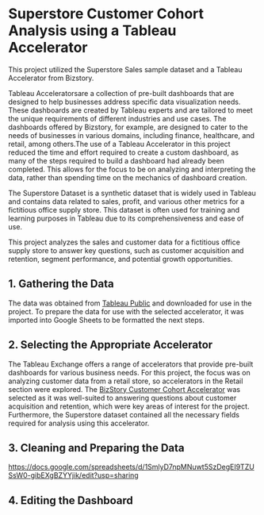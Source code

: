 # Superstore Customer Cohort Analysis using a Tableau Accelerator

This project utilized the Superstore Sales sample dataset and a Tableau Accelerator from Bizstory. 

Tableau Acceleratorsare a collection of pre-built dashboards that are designed to help businesses address specific data visualization needs. These dashboards are created by Tableau experts and are tailored to meet the unique requirements of different industries and use cases. The dashboards offered by Bizstory, for example, are designed to cater to the needs of businesses in various domains, including finance, healthcare, and retail, among others.The use of a Tableau Accelerator in this project reduced the time and effort required to create a custom dashboard, as many of the steps required to build a dashboard had already been completed. This allows for the focus to be on analyzing and interpreting the data, rather than spending time on the mechanics of dashboard creation. 

The Superstore Dataset is a synthetic dataset that is widely used in Tableau and contains data related to sales, profit, and various other metrics for a fictitious office supply store. This dataset is often used for training and learning purposes in Tableau due to its comprehensiveness and ease of use.

This project analyzes the sales and customer data for a fictitious office supply store to answer key questions, such as customer acquisition and retention, segment performance, and potential growth opportunities.



## 1. Gathering the Data

The data was obtained from [Tableau Public](https://public.tableau.com/app/resources/sample-data) and downloaded for use in the project. To prepare the data for use with the selected accelerator, it was imported into Google Sheets to be formatted the next steps.

## 2. Selecting the Appropriate Accelerator

The Tableau Exchange offers a range of accelerators that provide pre-built dashboards for various business needs. For this project, the focus was on analyzing customer data from a retail store, so accelerators in the Retail section were explored. The [BizStory Customer Cohort Accelerator](https://exchange.tableau.com/products/830) was selected as it was well-suited to answering questions about customer acquisition and retention, which were key areas of interest for the project. Furthermore, the Superstore dataset contained all the necessary fields required for analysis using this accelerator.


## 3. Cleaning and Preparing the Data

https://docs.google.com/spreadsheets/d/1SmlyD7npMNuwt5SzDegEI9TZUSsW0-gibEXgBZYYjik/edit?usp=sharing

## 4. Editing the Dashboard 
